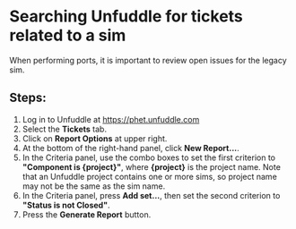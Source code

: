 # Searching Unfuddle for tickets related to a sim

When performing ports, it is important to review open issues for the legacy sim.

## Steps:

1. Log in to Unfuddle at https://phet.unfuddle.com
2. Select the **Tickets** tab.
3. Click on  **Report Options** at upper right.
4. At the bottom of the right-hand panel, click **New Report...**.
5. In the Criteria panel, use the combo boxes to set the first criterion to **"Component is {project}"**, where **{project}** is the project name. Note that an Unfuddle project contains one or more sims, so project name may not be the same as the sim name.
6. In the Criteria panel, press **Add set...**, then set the second criterion to **"Status is not Closed"**.
7. Press the **Generate Report** button.
